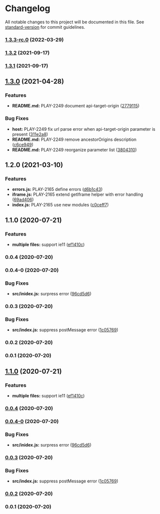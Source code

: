# Changelog

All notable changes to this project will be documented in this file. See [standard-version](https://github.com/conventional-changelog/standard-version) for commit guidelines.

### [1.3.3-rc.0](https://github.com/IBM/video-streaming-web-player-api/compare/v1.3.2...v1.3.3-rc.0) (2022-03-29)

### [1.3.2](https://github.com/IBM/video-streaming-web-player-api/compare/v1.3.1...v1.3.2) (2021-09-17)

### [1.3.1](https://github.com/IBM/video-streaming-web-player-api/compare/v1.3.0...v1.3.1) (2021-09-17)

## [1.3.0](https://github.com/IBM/video-streaming-web-player-api/compare/v1.2.0...v1.3.0) (2021-04-28)


### Features

* **README.md:** PLAY-2249 document api-target-origin ([2779115](https://github.com/IBM/video-streaming-web-player-api/commit/2779115ea54c92586e8e255a55afdef813703521))


### Bug Fixes

* **host:** PLAY-2249 fix url parse error when api-target-origin parameter is present ([311e2a8](https://github.com/IBM/video-streaming-web-player-api/commit/311e2a80391b23739c2a590848ada340c6952bd4))
* **README.md:** PLAY-2249 remove ancestorOrigins description ([c6ce949](https://github.com/IBM/video-streaming-web-player-api/commit/c6ce9498c8bdae69bd5b86a6c2c2aaefc0042cfe))
* **README.md:** PLAY-2249 reorganize parameter list ([3804310](https://github.com/IBM/video-streaming-web-player-api/commit/3804310dea294105dd2474e033abc0793b5626a4))

## 1.2.0 (2021-03-10)


### Features

* **errors.js:** PLAY-2165 define errors ([d6b1c43](https://github.com/IBM/video-streaming-web-player-api/commit/d6b1c4381a34e961929ef90474bce7a0b3cbbef7))
* **iframe.js:** PLAY-2165 extend getIframe helper with error handling ([69ad406](https://github.com/IBM/video-streaming-web-player-api/commit/69ad406cfc9f5d76b870dccafac063e1b6db975a))
* **index.js:** PLAY-2165 use new modules ([c0ceff7](https://github.com/IBM/video-streaming-web-player-api/commit/c0ceff7b9d59334c598cf9c7a8b002aaf16853fa))

## 1.1.0 (2020-07-21)


### Features

* **multiple files:** support ie11 ([ef1410c](https://github.com/IBM/video-streaming-web-player-api/commit/ef1410c45480d5f1c3f74fcfc00662f8aeaccd56))

### 0.0.4 (2020-07-20)

### 0.0.4-0 (2020-07-20)


### Bug Fixes

* **src/inidex.js:** surpress error ([96cd5d6](https://github.com/IBM/video-streaming-web-player-api/commit/96cd5d6a6139941b1ae13114174bc698ba1e6b17))

### 0.0.3 (2020-07-20)


### Bug Fixes

* **src/index.js:** suppress postMessage error ([1c05769](https://github.com/IBM/video-streaming-web-player-api/commit/1c057695f016492b9e14d4cc665316a6f5c11ceb))

### 0.0.2 (2020-07-20)

### 0.0.1 (2020-07-20)

## [1.1.0](https://github.com/IBM/video-streaming-web-player-api/compare/v0.0.4...v1.1.0) (2020-07-21)


### Features

* **multiple files:** support ie11 ([ef1410c](https://github.com/IBM/video-streaming-web-player-api/commit/ef1410c45480d5f1c3f74fcfc00662f8aeaccd56))

### [0.0.4](https://github.com/IBM/video-streaming-web-player-api/compare/v0.0.4-0...v0.0.4) (2020-07-20)

### [0.0.4-0](https://github.com/IBM/video-streaming-web-player-api/compare/v0.0.3...v0.0.4-0) (2020-07-20)


### Bug Fixes

* **src/inidex.js:** surpress error ([96cd5d6](https://github.com/IBM/video-streaming-web-player-api/commit/96cd5d6a6139941b1ae13114174bc698ba1e6b17))

### [0.0.3](https://github.com/IBM/video-streaming-web-player-api/compare/v0.0.2...v0.0.3) (2020-07-20)


### Bug Fixes

* **src/index.js:** suppress postMessage error ([1c05769](https://github.com/IBM/video-streaming-web-player-api/commit/1c057695f016492b9e14d4cc665316a6f5c11ceb))

### [0.0.2](https://github.com/IBM/video-streaming-web-player-api/compare/v0.0.1...v0.0.2) (2020-07-20)

### 0.0.1 (2020-07-20)
